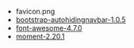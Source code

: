 - favicon.png
- [bootstrap-autohidingnavbar-1.0.5](https://github.com/istvan-ujjmeszaros/bootstrap-autohidingnavbar/releases/tag/1.0.5)
- [font-awesome-4.7.0](https://fontawesome.com/v4.7.0/)
- [moment-2.20.1](https://github.com/moment/moment/releases/tag/2.20.1)

